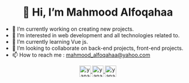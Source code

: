 <h1 align="center">👋 Hi, I’m Mahmood Alfoqahaa</h1>


- 🔭 I’m currently working on creating new projects.
- 👀 I’m interested in web development and all technologies related to.
- 🌱 I’m currently learning Vue js.
- 💞️ I’m looking to collaborate on back-end projects, front-end projects.
- 📫 How to reach me : mahmood_alfoqahaa@yahoo.com


<p align="center" dir="auto">
  <a href="https://www.facebook.com/yanalalshoubaki/" rel="nofollow">
    <img align="center" src="https://raw.githubusercontent.com/mofq/mfoq/main/icons/facebook.svg" alt="yanalalshoubaki" height="30" width="30"                style="max-width: 100%;">
  </a>
  <a href="https://linkedin.com/in/yanalshoubaki" rel="nofollow">
    <img align="center" src="https://raw.githubusercontent.com/mofq/mfoq/main/icons/linkedin.svg" alt="yanalshoubaki" height="30" width="30"                  style="max-width: 100%;">
  </a>
  <a href="https://instagram.com/yanalshoubakii" rel="nofollow">
    <img align="center" src="https://raw.githubusercontent.com/mofq/mfoq/main/icons/instagram.svg" alt="yanalshoubakii" height="30" width="30"                style="max-width: 100%;"></a>
</p>
<!---
mfoq/mfoq is a ✨ special ✨ repository because its `README.md` (this file) appears on your GitHub profile.
You can click the Preview link to take a look at your changes.
--->
